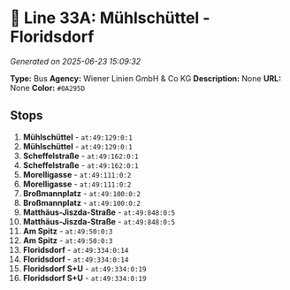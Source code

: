 # 🚌 Line 33A: Mühlschüttel - Floridsdorf

*Generated on 2025-06-23 15:09:32*

**Type:** Bus
**Agency:** Wiener Linien GmbH & Co KG
**Description:** None
**URL:** None
**Color:** `#0A295D`

## Stops

1. **Mühlschüttel** - `at:49:129:0:1`
2. **Mühlschüttel** - `at:49:129:0:1`
3. **Scheffelstraße** - `at:49:162:0:1`
4. **Scheffelstraße** - `at:49:162:0:1`
5. **Morelligasse** - `at:49:111:0:2`
6. **Morelligasse** - `at:49:111:0:2`
7. **Broßmannplatz** - `at:49:100:0:2`
8. **Broßmannplatz** - `at:49:100:0:2`
9. **Matthäus-Jiszda-Straße** - `at:49:848:0:5`
10. **Matthäus-Jiszda-Straße** - `at:49:848:0:5`
11. **Am Spitz** - `at:49:50:0:3`
12. **Am Spitz** - `at:49:50:0:3`
13. **Floridsdorf** - `at:49:334:0:14`
14. **Floridsdorf** - `at:49:334:0:14`
15. **Floridsdorf S+U** - `at:49:334:0:19`
16. **Floridsdorf S+U** - `at:49:334:0:19`